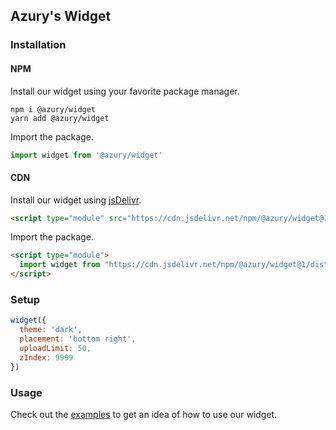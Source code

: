 ## Azury's Widget

### Installation

#### NPM

Install our widget using your favorite package manager.

```sh-session
npm i @azury/widget
yarn add @azury/widget
```

Import the package.

```js
import widget from '@azury/widget'
```

#### CDN

Install our widget using [jsDelivr](https://www.jsdelivr.com/).

```html
<script type="module" src="https://cdn.jsdelivr.net/npm/@azury/widget@1/dist/index.js"></script>
```

Import the package.

```html
<script type="module">
  import widget from "https://cdn.jsdelivr.net/npm/@azury/widget@1/dist/index.js"
</script>
```

### Setup

```js
widget({
  theme: 'dark',
  placement: 'bottom right',
  uploadLimit: 50,
  zIndex: 9999
})
```

### Usage

Check out the [examples](https://github.com/azurystudios/widget/tree/main/examples) to get an idea of how to use our widget.
